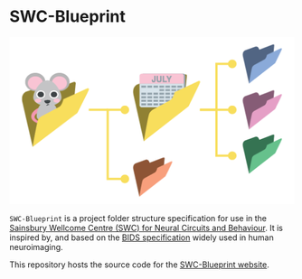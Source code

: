 # SWC-Blueprint

![](docs/source/_static/swc-blueprint_logo-dark_no-text.png)

`SWC-Blueprint` is a project folder structure specification for use in the [Sainsbury Wellcome Centre (SWC) for Neural Circuits and Behaviour](https://www.sainsburywellcome.org/).
It is inspired by, and based on the [BIDS specification](https://bids-specification.readthedocs.io/en/stable/) widely used in human neuroimaging.

This repository hosts the source code for the [SWC-Blueprint website](https://swc-blueprint.neuroinformatics.dev).